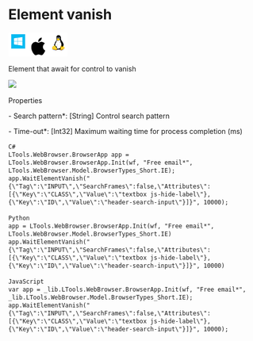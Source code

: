 # Element vanish

![](<../../../.gitbook/assets/image (159).png>)

Element that await for control to vanish

![](../../../.gitbook/assets/Browser\_element\_vanish.png)

Properties

&#x20;\- Search pattern\*: \[String] Control search pattern

&#x20;\- Time-out\*: \[Int32] Maximum waiting time for process completion (ms)

```
C#
LTools.WebBrowser.BrowserApp app = LTools.WebBrowser.BrowserApp.Init(wf, "Free email*", LTools.WebBrowser.Model.BrowserTypes_Short.IE);
app.WaitElementVanish("{\"Tag\":\"INPUT\",\"SearchFrames\":false,\"Attributes\":[{\"Key\":\"CLASS\",\"Value\":\"textbox js-hide-label\"},{\"Key\":\"ID\",\"Value\":\"header-search-input\"}]}", 10000);

Python
app = LTools.WebBrowser.BrowserApp.Init(wf, "Free email*", LTools.WebBrowser.Model.BrowserTypes_Short.IE)
app.WaitElementVanish("{\"Tag\":\"INPUT\",\"SearchFrames\":false,\"Attributes\":[{\"Key\":\"CLASS\",\"Value\":\"textbox js-hide-label\"},{\"Key\":\"ID\",\"Value\":\"header-search-input\"}]}", 10000)

JavaScript
var app = _lib.LTools.WebBrowser.BrowserApp.Init(wf, "Free email*", _lib.LTools.WebBrowser.Model.BrowserTypes_Short.IE);
app.WaitElementVanish("{\"Tag\":\"INPUT\",\"SearchFrames\":false,\"Attributes\":[{\"Key\":\"CLASS\",\"Value\":\"textbox js-hide-label\"},{\"Key\":\"ID\",\"Value\":\"header-search-input\"}]}", 10000);
```
